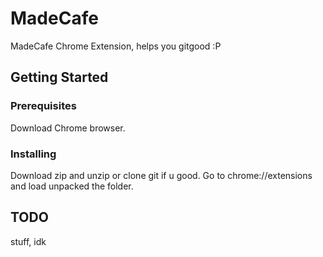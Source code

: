 # MadeCafe
MadeCafe Chrome Extension, helps you gitgood :P

## Getting Started
### Prerequisites
Download Chrome browser.
### Installing
Download zip and unzip or clone git if u good.
Go to chrome://extensions and load unpacked the folder.

## TODO
stuff, idk

